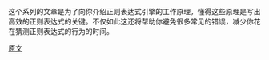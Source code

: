 这个系列的文章是为了向你介绍正则表达式引擎的工作原理，懂得这些原理是写出高效的正则表达式的关键。不仅如此这还将帮助你避免很多常见的错误，减少你花在猜测正则表达式的行为的时间。

[原文](https://www.regular-expressions.info/tutorial.html)
